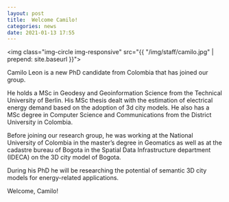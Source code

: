 ```yaml
---
layout: post
title:  Welcome Camilo!
categories: news
date: 2021-01-13 17:55
---
```


<img class="img-circle img-responsive" src="{{ "/img/staff/camilo.jpg" | prepend: site.baseurl }}">

Camilo Leon is a new PhD candidate from Colombia that has joined our group.

He holds a MSc in Geodesy and Geoinformation Science from the Technical University of Berlin. His MSc thesis dealt with the estimation of electrical energy demand based on the adoption of 3d city models. He also has a MSc degree in Computer Science and Communications from the District University in Colombia.

Before joining our research group, he was working at the National University of Colombia in the master’s degree in Geomatics as well as at the cadastre bureau of Bogota in the Spatial Data Infrastructure department (IDECA) on the 3D city model of Bogota.

During his PhD he will be researching the potential of semantic 3D city models for energy-related applications.

Welcome, Camilo!
